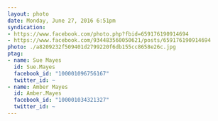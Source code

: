 ```yaml
---
layout: photo
date: Monday, June 27, 2016 6:51pm
syndication:
- https://www.facebook.com/photo.php?fbid=659176190914694
- https://www.facebook.com/934483560050621/posts/659176190914694
photo: ./a8209232f509401d2799220f6db155cc8658e26c.jpg
ptag:
- name: Sue Mayes
  id: Sue.Mayes
  facebook_id: "100001096756167"
  twitter_id: ~
- name: Amber Mayes
  id: Amber.Mayes
  facebook_id: "100001034321327"
  twitter_id: ~
---
```


